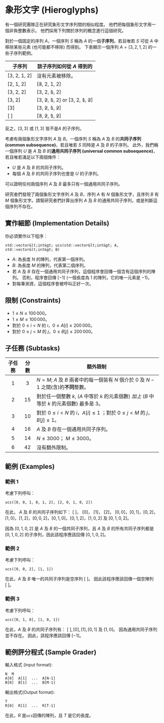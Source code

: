 # 象形文字 (Hieroglyphs)

有一個研究團隊正在研究象形文字序列間的相似程度。
他們把每個象形文字用一個非負整數表示。
他們採用下列關於序列的概念進行這個研究。

對於一個固定的序列 $A$，一個序列 $S$ 稱為 $A$ 的一個**子序列**，若且唯若 $S$ 可從 $A$ 中移除某些元素 (也可能都不移除) 而得到。
下表顯示一個序列 $A = [3, 2, 1, 2]$ 的一些子序列範例。

| 子序列    | 該子序列如何從 $A$ 得到的 |
|----------------|---------------------------------|
| [3, 2, 1, 2] | 沒有元素被移除。
| [2, 1, 2]     | [<s>3</s>, 2, 1, 2]
| [3, 2, 2]     | [3, 2, <s>1</s>, 2]
| [3, 2]         | [3, <s>2</s>, <s>1</s>, 2] or [3, 2, <s>1</s>, <s>2</s>]
| [3]             | [3, <s>2</s>, <s>1</s>, <s>2</s>]
| [ ]              | [<s>3</s>, <s>2</s>, <s>1</s>, <s>2</s>]

反之，$[3, 3]$ 或 $[1, 3]$ 皆不是$A$ 的子序列。

考慮有兩個象形文字序列 $A$ 及 $B$。一個序列 $S$ 稱為 $A$ 及 $B$ 的**共同子序列 (common subsequence)**，若且唯若 $S$ 同時是 $A$ 及 $B$ 的子序列。
此外，我們稱一個序列 $U$ 是 $A$ 及 $B$ 的**通用共同子序列 (universal common subsequence)**，若且唯若滿足以下兩個條件：
* $U$ 是 $A$ 及 $B$ 的共同子序列。
* 每個 $A$ 及 $B$ 的共同子序列也會是 $U$ 的子序列。

可以證明任何兩個序列 $A$ 及 $B$ 最多只有一個通用共同子序列。

研究者們發現了兩個象形文字序列 $A$ 及 $B$，序列 $A$ 有 $N$ 個象形文字，且序列 $B$ 有 $M$ 個象形文字。請幫研究者們計算出序列 $A$ 及 $B$ 的通用共同子序列，或是判斷這個序列不存在。


## 實作細節 (Implementation Details)

你必須實作以下程序：

```
std::vector&lt;int&gt; ucs(std::vector&lt;int&gt; A, std::vector&lt;int&gt; B)
```

* $A$: 為長度 $N$ 的陣列，代表第一個序列。
* $B$: 為長度 $M$ 的陣列，代表第二個序列。
* 若 $A$ 及 $B$ 存在一個通用共同子序列，這個程序會回傳一個含有這個序列的陣列。
否則，程序會回傳 $[-1]$ (一個長度為 $1$ 的陣列，它的唯一元素是 $-1$)。
* 對每筆測資，這個程序會被呼叫正好一次。

## 限制 (Constraints)
* $1 \leq N \leq 100\,000$。
* $1 \leq M \leq 100\,000$。
* 對於 $0 \leq i < N$ 的 $i$，$0 \leq A[i] \leq 200\,000$。
* 對於 $0 \leq j < M$ 的 $j$，$0 \leq B[j] \leq 200\,000$。

## 子任務 (Subtasks)
| 子任務 | 分數 | 額外限制 |
| :-----: | :----: | ---------------------- |
| 1       | $3$    | $N = M$; $A$ 及 $B$ 兩者中的每一個皆有 $N$ 個介於 $0$ 及 $N-1$ 之間(含)的**不同**整數。
| 2       | $15$   | 對於任一個整數 $k$, ($A$ 中等於 $k$ 的元素個數) *加上* ($B$ 中等於 $k$ 的元素個數) 最多是 $3$。
| 3       | $10$   | 對於 $0 \leq i < N$ 的 $i$，$A[i] \leq 1$ ；對於 $0 \leq j < M$ 的 $j$，$B[j] \leq 1$。
| 4       | $16$   | $A$ 及 $B$ 存在一個通用共同子序列。
| 5       | $14$   | $N \leq 3000$； $M \leq 3000$。
| 6       | $42$   | 沒有額外限制。

## 範例 (Examples)

### 範例 1

考慮下列呼叫：

```
ucs([0, 0, 1, 0, 1, 2], [2, 0, 1, 0, 2])
```

在此， $A$ 及 $B$ 的共同子序列如下：
$[\ ]$， $[0]$， $[1]$， $[2]$， $[0, 0]$，$[0, 1]$，$[0, 2]$，$[1, 0]$，$[1, 2]$，$[0, 0, 2]$，$[0, 1, 0]$，$[0, 1, 2]$，$[1, 0, 2]$ 及 $[0, 1, 0, 2]$。

因為 $[0, 1, 0, 2]$ 是 $A$ 及 $B$ 的一個共同子序列，且 $A$ 及 $B$ 的所有共同子序列都是$[0, 1, 0, 2]$ 的子序列，因此該程序應該回傳 $[0, 1, 0, 2]$。

### 範例 2

考慮下列呼叫：

```
ucs([0, 0, 2], [1, 1])
```

在此，$A$ 及 $B$ 唯一的共同子序列是空序列 $[\ ]$。
因此該程序應該回傳一個空陣列 $[\ ]$。

### 範例 3

考慮下列呼叫：

```
ucs([0, 1, 0], [1, 0, 1])
```

在此，$A$ 及 $B$ 的共同子序列有：
$[\ ], [0], [1], [0, 1]$ 及 $[1, 0]$。
因為通用共同子序列並不存在。
因此，該程序應該回傳 $[-1]$。

## 範例評分程式 (Sample Grader)

輸入格式 (Input format):

```
N  M
A[0]  A[1]  ...  A[N-1]
B[0]  B[1]  ...  B[M-1]
```

輸出格式(Output format):

```
T
R[0]  R[1]  ...  R[T-1]
```

在此，$R$ 是`ucs`回傳的陣列，且 $T$ 是它的長度。
